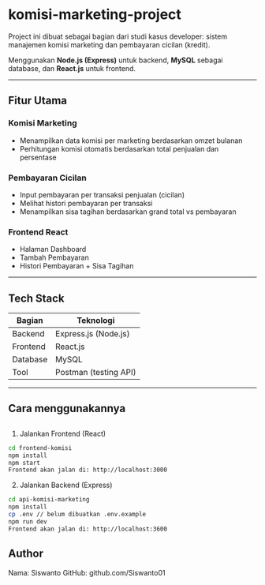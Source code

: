 # komisi-marketing-project

Project ini dibuat sebagai bagian dari studi kasus developer: 
sistem manajemen komisi marketing dan pembayaran cicilan (kredit).  

Menggunakan **Node.js (Express)** untuk backend, **MySQL** sebagai database, dan **React.js** untuk frontend.

---

## Fitur Utama

### Komisi Marketing
- Menampilkan data komisi per marketing berdasarkan omzet bulanan
- Perhitungan komisi otomatis berdasarkan total penjualan dan persentase

### Pembayaran Cicilan
- Input pembayaran per transaksi penjualan (cicilan)
- Melihat histori pembayaran per transaksi
- Menampilkan sisa tagihan berdasarkan grand total vs pembayaran

### Frontend React
- Halaman Dashboard
- Tambah Pembayaran
- Histori Pembayaran + Sisa Tagihan

---

## Tech Stack

| Bagian     | Teknologi              |
|------------|------------------------|
| Backend    | Express.js (Node.js)   |
| Frontend   | React.js               |
| Database   | MySQL                  |
| Tool       | Postman (testing API)  |

---

## Cara menggunakannya

## 

1. Jalankan Frontend (React)

```bash
cd frontend-komisi
npm install
npm start
Frontend akan jalan di: http://localhost:3000
```

2. Jalankan Backend (Express)

```bash
cd api-komisi-marketing
npm install
cp .env // belum dibuatkan .env.example
npm run dev
Frontend akan jalan di: http://localhost:3600
```

## Author
Nama: Siswanto
GitHub: github.com/Siswanto01

